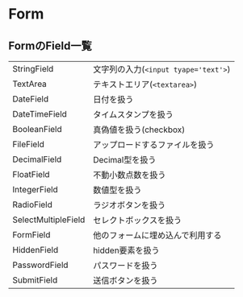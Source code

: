 # Form
## FormのField一覧
|||
|:------|:------|
|StringField|文字列の入力(`<input tyape='text'>`)|
|TextArea|テキストエリア(`<textarea>`)|
|DateField|日付を扱う|
|DateTimeField|タイムスタンプを扱う|
|BooleanField|真偽値を扱う(checkbox)|
|FileField|アップロードするファイルを扱う|
|DecimalField|Decimal型を扱う|
|FloatField|不動小数点数を扱う|
|IntegerField|数値型を扱う|
|RadioField|ラジオボタンを扱う|
|SelectMultipleField|セレクトボックスを扱う|
|FormField|他のフォームに埋め込んで利用する|
|HiddenField|hidden要素を扱う|
|PasswordField|パスワードを扱う|
|SubmitField|送信ボタンを扱う|
